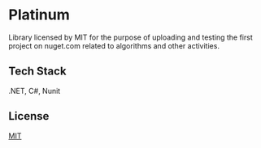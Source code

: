 # Platinum

Library licensed by MIT for the purpose of uploading and testing the first project on nuget.com related to algorithms and other activities.

## Tech Stack

.NET, C#, Nunit

## License

[MIT](https://choosealicense.com/licenses/mit/)
